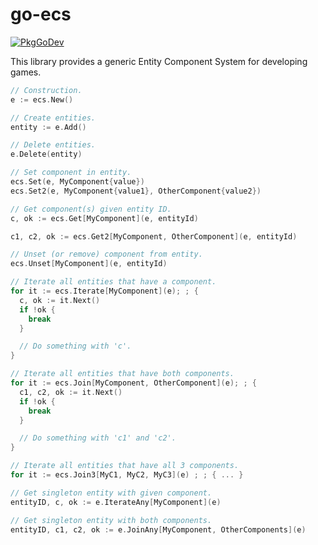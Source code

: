 # go-ecs

[![PkgGoDev](https://pkg.go.dev/badge/github.com/jabolopes/go-ecs)](https://pkg.go.dev/github.com/jabolopes/go-ecs)

This library provides a generic Entity Component System for developing
games.

```go
// Construction.
e := ecs.New()

// Create entities.
entity := e.Add()

// Delete entities.
e.Delete(entity)

// Set component in entity.
ecs.Set(e, MyComponent{value})
ecs.Set2(e, MyComponent{value1}, OtherComponent{value2})

// Get component(s) given entity ID.
c, ok := ecs.Get[MyComponent](e, entityId)

c1, c2, ok := ecs.Get2[MyComponent, OtherComponent](e, entityId)

// Unset (or remove) component from entity.
ecs.Unset[MyComponent](e, entityId)

// Iterate all entities that have a component.
for it := ecs.Iterate[MyComponent](e); ; {
  c, ok := it.Next()
  if !ok {
    break
  }

  // Do something with 'c'.
}

// Iterate all entities that have both components.
for it := ecs.Join[MyComponent, OtherComponent](e); ; {
  c1, c2, ok := it.Next()
  if !ok {
    break
  }

  // Do something with 'c1' and 'c2'.
}

// Iterate all entities that have all 3 components.
for it := ecs.Join3[MyC1, MyC2, MyC3](e) ; ; { ... }

// Get singleton entity with given component.
entityID, c, ok := e.IterateAny[MyComponent](e)

// Get singleton entity with both components.
entityID, c1, c2, ok := e.JoinAny[MyComponent, OtherComponents](e)
```
